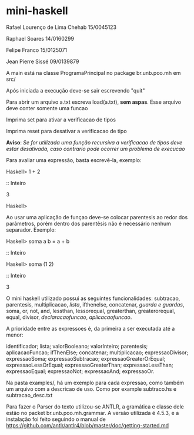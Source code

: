 # mini-haskell

Rafael Lourenço de Lima Chehab 15/0045123

Raphael Soares                 14/0160299

Felipe Franco                  15/0125071

Jean Pierre Sissé              09/0139879


A main está na classe ProgramaPrincipal no package br.unb.poo.mh em src/

Após iniciada a execução deve-se sair escrevendo "quit"

Para abrir um arquivo a.txt escreva load(a.txt), **sem aspas**.
Esse arquivo deve conter somente uma funcao

Imprima set para ativar a verificacao de tipos

Imprima reset para desativar a verificacao de tipo

**Aviso**: *Se for utilizada uma função recursiva a verificacao de tipos deve estar desativada, 
caso contrario pode ocorrer um problema de execucao*



Para avaliar uma expressão, basta escrevê-la, exemplo:

Haskell> 1 + 2

:: Inteiro

3

Haskell>


Ao usar uma aplicação de funçao deve-se colocar parentesis ao redor dos parâmetros,
porém dentro dos parentêsis não é necessário nenhum separador. Exemplo:

Haskell> soma a b = a + b

:: Inteiro

Haskell> soma (1 2)

:: Inteiro

3

O mini haskell utilizado possui as seguintes funcionalidades:
subtracao,
parentesis,
multiplicacao,
*lista*, 
ifthenelse,
concatenar,
*guarda e guardas*,
soma,
or,
not,
and,
lessthan,
lessorequal,
greaterthan,
greaterorequal,
equal,
divisor,
*declaracaofuncao*,
*aplicacaofuncao*.

A prioridade entre as expressoes é, da primeira a ser executada
até a menor:

identificador;
lista;
valorBooleano;
valorInteiro;
parentesis;
aplicacaoFuncao;
ifThenElse;
concatenar;
multiplicacao;
expressaoDivisor;
expressaoSoma;
expressaoSubtracao;
expressaoGreaterOrEqual;
expressaoLessOrEqual;
expressaoGreaterThan;
expressaoLessThan;
expressaoEqual;
expressaoNot;
expressaoAnd;
expressaoOr.


Na pasta examples/, há um exemplo para cada expressao, como também um arquivo com a descricao de uso.
Como por example subtraco.hs e subtracao_desc.txt

Para fazer o Parser do texto utilizou-se ANTLR, a gramática e classe dele estão no packet
br.unb.poo.mh.grammar.
A versão utilizada é 4.5.3,
e a instalação foi feito seguindo o manual de https://github.com/antlr/antlr4/blob/master/doc/getting-started.md
